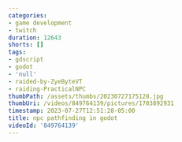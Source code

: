 ```yaml
---
categories:
- game development
- twitch
duration: 12643
shorts: []
tags:
- gdscript
- godot
- 'null'
- raided-by-ZyeByteVT
- raiding-PracticalNPC
thumbPath: /assets/thumbs/20230727175128.jpg
thumbUri: /videos/849764139/pictures/1703892931
timestamp: 2023-07-27T12:51:28-05:00
title: npc pathfinding in godot
videoId: '849764139'
---
```


